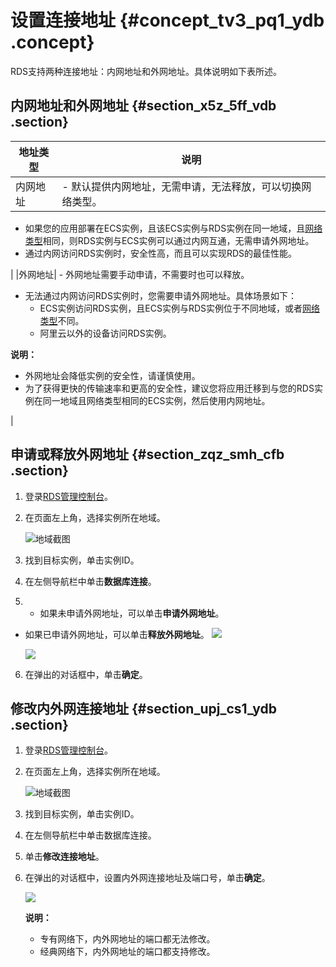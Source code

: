 # 设置连接地址 {#concept_tv3_pq1_ydb .concept}

RDS支持两种连接地址：内网地址和外网地址。具体说明如下表所述。

## 内网地址和外网地址 {#section_x5z_5ff_vdb .section}

|地址类型|说明|
|----|--|
|内网地址| -   默认提供内网地址，无需申请，无法释放，可以切换网络类型。
-   如果您的应用部署在ECS实例，且该ECS实例与RDS实例在同一地域，且[网络类型](intl.zh-CN/用户指南/数据库连接/切换网络类型.md)相同，则RDS实例与ECS实例可以通过内网互通，无需申请外网地址。
-   通过内网访问RDS实例时，安全性高，而且可以实现RDS的最佳性能。

 |
|外网地址| -   外网地址需要手动申请，不需要时也可以释放。
-   无法通过内网访问RDS实例时，您需要申请外网地址。具体场景如下：
    -   ECS实例访问RDS实例，且ECS实例与RDS实例位于不同地域，或者[网络类型](intl.zh-CN/用户指南/数据库连接/切换网络类型.md)不同。
    -   阿里云以外的设备访问RDS实例。

 **说明：** 

-   外网地址会降低实例的安全性，请谨慎使用。
-   为了获得更快的传输速率和更高的安全性，建议您将应用迁移到与您的RDS实例在同一地域且网络类型相同的ECS实例，然后使用内网地址。

 |

## 申请或释放外网地址 {#section_zqz_smh_cfb .section}

1.  登录[RDS管理控制台](https://rds.console.aliyun.com/)。
2.  在页面左上角，选择实例所在地域。

    ![地域截图](http://static-aliyun-doc.oss-cn-hangzhou.aliyuncs.com/assets/img/7882/154745695237169_zh-CN.png)

3.  找到目标实例，单击实例ID。
4.  在左侧导航栏中单击**数据库连接**。
5.  -   如果未申请外网地址，可以单击**申请外网地址**。
-   如果已申请外网地址，可以单击**释放外网地址**。
    ![](http://static-aliyun-doc.oss-cn-hangzhou.aliyuncs.com/assets/img/7945/154745695211667_zh-CN.png)

    ![](http://static-aliyun-doc.oss-cn-hangzhou.aliyuncs.com/assets/img/7945/15474569523993_zh-CN.png)

6.  在弹出的对话框中，单击**确定**。

## 修改内外网连接地址 {#section_upj_cs1_ydb .section}

1.  登录[RDS管理控制台](https://rds.console.aliyun.com/)。
2.  在页面左上角，选择实例所在地域。

    ![地域截图](http://static-aliyun-doc.oss-cn-hangzhou.aliyuncs.com/assets/img/7882/154745695237169_zh-CN.png)

3.  找到目标实例，单击实例ID。
4.  在左侧导航栏中单击数据库连接。
5.  单击**修改连接地址**。
6.  在弹出的对话框中，设置内外网连接地址及端口号，单击**确定**。

    ![](http://static-aliyun-doc.oss-cn-hangzhou.aliyuncs.com/assets/img/7945/15474569533992_zh-CN.png)

    **说明：** 

    -   专有网络下，内外网地址的端口都无法修改。
    -   经典网络下，内外网地址的端口都支持修改。

